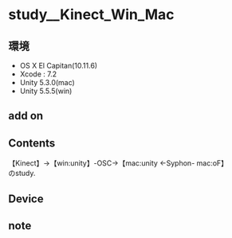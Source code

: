 # study__Kinect_Win_Mac #

## 環境 ##
*	OS X El Capitan(10.11.6)
*	Xcode : 7.2
*	Unity 5.3.0(mac)
*	Unity 5.5.5(win)

## add on ##

## Contents ##
【Kinect】->【win:unity】-OSC->【mac:unity <-Syphon- mac:oF】  
のstudy.


## Device ##


## note ##



